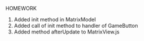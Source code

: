 HOMEWORK
1) Added init method in MatrixModel
2) Added call of init method to handler of GameButton
3) Added method afterUpdate to MatrixView.js
